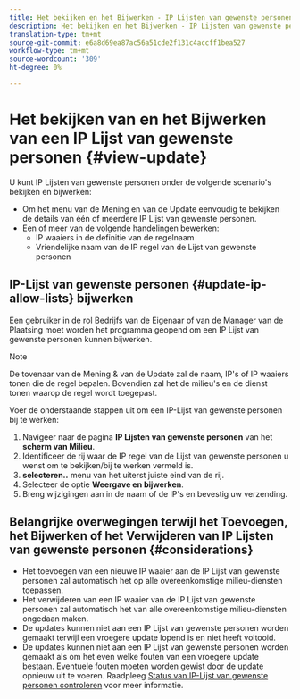 ```yaml
---
title: Het bekijken en het Bijwerken - IP Lijsten van gewenste personen in Manager Kon
description: Het bekijken en het Bijwerken - IP Lijsten van gewenste personen in Manager Kon
translation-type: tm+mt
source-git-commit: e6a8d69ea87ac56a51cde2f131c4accff1bea527
workflow-type: tm+mt
source-wordcount: '309'
ht-degree: 0%

---
```



# Het bekijken van en het Bijwerken van een IP Lijst van gewenste personen {#view-update}

U kunt IP Lijsten van gewenste personen onder de volgende scenario&#39;s bekijken en bijwerken:

* Om het menu van de Mening en van de Update eenvoudig te bekijken de details van één of meerdere IP Lijst van gewenste personen.
* Een of meer van de volgende handelingen bewerken:
   * IP waaiers in de definitie van de regelnaam
   * Vriendelijke naam van de IP regel van de Lijst van gewenste personen

## IP-Lijst van gewenste personen {#update-ip-allow-lists} bijwerken


Een gebruiker in de rol Bedrijfs van de Eigenaar of van de Manager van de Plaatsing moet worden het programma geopend om een IP Lijst van gewenste personen kunnen bijwerken.

>[!NOTE]
>De tovenaar van de Mening &amp; van de Update zal de naam, IP&#39;s of IP waaiers tonen die de regel bepalen. Bovendien zal het de milieu&#39;s en de dienst tonen waarop de regel wordt toegepast.

Voer de onderstaande stappen uit om een IP-Lijst van gewenste personen bij te werken:

1. Navigeer naar de pagina **IP Lijsten van gewenste personen** van het **scherm van Milieu**.
1. Identificeer de rij waar de IP regel van de Lijst van gewenste personen u wenst om te bekijken/bij te werken vermeld is.
1. **selecteren..** menu van het uiterst juiste eind van de rij.
1. Selecteer de optie **Weergave en bijwerken**.
1. Breng wijzigingen aan in de naam of de IP&#39;s en bevestig uw verzending.

## Belangrijke overwegingen terwijl het Toevoegen, het Bijwerken of het Verwijderen van IP Lijsten van gewenste personen {#considerations}

* Het toevoegen van een nieuwe IP waaier aan de IP Lijst van gewenste personen zal automatisch het op alle overeenkomstige milieu-diensten toepassen.
* Het verwijderen van een IP waaier van de IP Lijst van gewenste personen zal automatisch het van alle overeenkomstige milieu-diensten ongedaan maken.
* De updates kunnen niet aan een IP Lijst van gewenste personen worden gemaakt terwijl een vroegere update lopend is en niet heeft voltooid.
* De updates kunnen niet aan een IP Lijst van gewenste personen worden gemaakt als om het even welke fouten van een vroegere update bestaan. Eventuele fouten moeten worden gewist door de update opnieuw uit te voeren.
Raadpleeg [Status van IP-Lijst van gewenste personen controleren](/help/implementing/cloud-manager/ip-allow-lists/check-ip-allow-list-status.md) voor meer informatie.